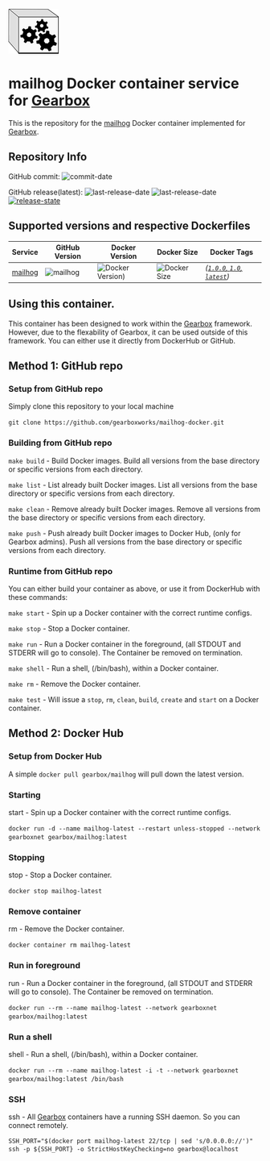 ![Gearbox](https://raw.githubusercontent.com/gearboxworks/gearboxworks.github.io/master/assets/images/gearbox-logo.png)


# mailhog Docker container service for [Gearbox](https://github.com/gearboxworks/)
This is the repository for the [mailhog](https://github.com/mailhog/MailHog) Docker container implemented for [Gearbox](https://github.com/gearboxworks/).


## Repository Info
GitHub commit: ![commit-date](https://img.shields.io/github/last-commit/gearboxworks/docker-mailhog?style=flat-square)

GitHub release(latest): ![last-release-date](https://img.shields.io/github/release-date/gearboxworks/docker-mailhog) ![last-release-date](https://img.shields.io/github/v/tag/gearboxworks/docker-mailhog?sort=semver) [![release-state](https://github.com/gearboxworks/docker-mailhog/workflows/release/badge.svg?event=release)](https://github.com/gearboxworks/docker-mailhog/actions?query=workflow%3Arelease)


## Supported versions and respective Dockerfiles
| Service | GitHub Version | Docker Version | Docker Size | Docker Tags |
| ------- | -------------- | -------------- | ----------- | ----------- |
| [mailhog](https://github.com/mailhog/MailHog) | ![mailhog](https://img.shields.io/badge/mailhog-1.0.0-green.svg) | ![Docker Version)](https://img.shields.io/docker/v/gearboxworks/mailhog/1.0.0) | ![Docker Size](https://img.shields.io/docker/image-size/gearboxworks/mailhog/1.0.0) | _([`1.0.0`, `1.0`, `latest`](https://github.com/gearboxworks/docker-mailhog/blob/master/1.0/DockerfileRuntime))_ |


## Using this container.
This container has been designed to work within the [Gearbox](https://github.com/gearboxworks/)
framework.
However, due to the flexability of Gearbox, it can be used outside of this framework.
You can either use it directly from DockerHub or GitHub.


## Method 1: GitHub repo

### Setup from GitHub repo
Simply clone this repository to your local machine

`git clone https://github.com/gearboxworks/mailhog-docker.git`

### Building from GitHub repo
`make build` - Build Docker images. Build all versions from the base directory or specific versions from each directory.

`make list` - List already built Docker images. List all versions from the base directory or specific versions from each directory.

`make clean` - Remove already built Docker images. Remove all versions from the base directory or specific versions from each directory.

`make push` - Push already built Docker images to Docker Hub, (only for Gearbox admins). Push all versions from the base directory or specific versions from each directory.

### Runtime from GitHub repo
You can either build your container as above, or use it from DockerHub with these commands:

`make start` - Spin up a Docker container with the correct runtime configs.

`make stop` - Stop a Docker container.

`make run` - Run a Docker container in the foreground, (all STDOUT and STDERR will go to console). The Container be removed on termination.

`make shell` - Run a shell, (/bin/bash), within a Docker container.

`make rm` - Remove the Docker container.

`make test` - Will issue a `stop`, `rm`, `clean`, `build`, `create` and `start` on a Docker container.


## Method 2: Docker Hub

### Setup from Docker Hub
A simple `docker pull gearbox/mailhog` will pull down the latest version.

### Starting
start - Spin up a Docker container with the correct runtime configs.

`docker run -d --name mailhog-latest --restart unless-stopped --network gearboxnet gearbox/mailhog:latest`

### Stopping
stop - Stop a Docker container.

`docker stop mailhog-latest`

### Remove container
rm - Remove the Docker container.

`docker container rm mailhog-latest`

### Run in foreground
run - Run a Docker container in the foreground, (all STDOUT and STDERR will go to console). The Container be removed on termination.

`docker run --rm --name mailhog-latest --network gearboxnet gearbox/mailhog:latest`

### Run a shell
shell - Run a shell, (/bin/bash), within a Docker container.

`docker run --rm --name mailhog-latest -i -t --network gearboxnet gearbox/mailhog:latest /bin/bash`

### SSH
ssh - All [Gearbox](https://github.com/gearboxworks/) containers have a running SSH daemon. So you can connect remotely.

```
SSH_PORT="$(docker port mailhog-latest 22/tcp | sed 's/0.0.0.0://')"
ssh -p ${SSH_PORT} -o StrictHostKeyChecking=no gearbox@localhost
```

